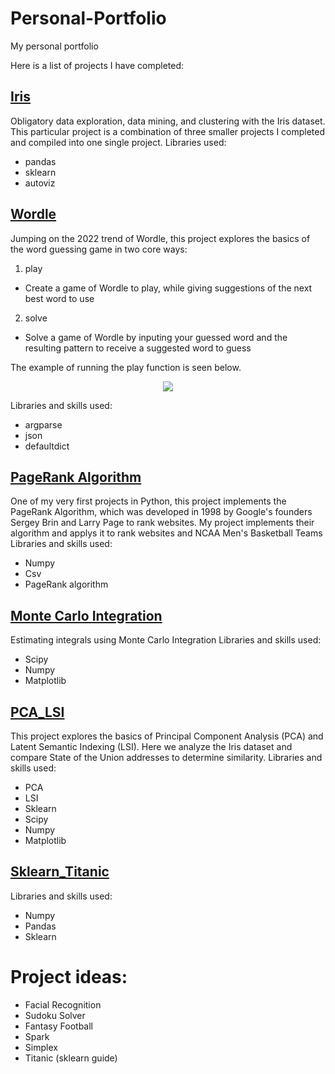 # Personal-Portfolio
My personal portfolio

Here is a list of projects I have completed:

## [Iris](https://github.com/zach-chase/Personal-Portfolio/tree/main/Iris)
Obligatory data exploration, data mining, and clustering with the Iris dataset. This particular project is a combination of three smaller projects I completed and compiled into one single project. Libraries used:
* pandas
* sklearn
* autoviz

## [Wordle](https://github.com/zach-chase/Personal-Portfolio/tree/main/Wordle)
Jumping on the 2022 trend of Wordle, this project explores the basics of the word guessing game in two core ways:
1. play
* Create a game of Wordle to play, while giving suggestions of the next best word to use
2. solve
* Solve a game of Wordle by inputing your guessed word and the resulting pattern to receive a suggested word to guess

The example of running the play function is seen below.


<p align="center">
  <img src="https://user-images.githubusercontent.com/65054541/156868304-59d789dd-c58c-40f4-8f26-3b3fce6008cf.gif" />
</p>

Libraries and skills used:
* argparse
* json
* defaultdict


## [PageRank Algorithm](https://github.com/zach-chase/Personal-Portfolio/blob/main/PageRank/PageRank.ipynb)
One of my very first projects in Python, this project implements the PageRank Algorithm, which was developed in 1998 by Google's founders Sergey Brin and Larry Page to rank websites. My project implements their algorithm and applys it to rank websites and NCAA Men's Basketball Teams
Libraries and skills used:
* Numpy
* Csv
* PageRank algorithm

## [Monte Carlo Integration](https://github.com/zach-chase/Personal-Portfolio/tree/main/MonteCarloIntegration)
Estimating integrals using Monte Carlo Integration
Libraries and skills used:
* Scipy
* Numpy
* Matplotlib

## [PCA_LSI](https://github.com/zach-chase/Personal-Portfolio/tree/main/PCA_LSI)
This project explores the basics of Principal Component Analysis (PCA) and Latent Semantic Indexing (LSI). Here we analyze the Iris dataset and compare State of the Union addresses to determine similarity.
Libraries and skills used:
* PCA
* LSI
* Sklearn
* Scipy
* Numpy
* Matplotlib

## [Sklearn_Titanic](https://github.com/zach-chase/Personal-Portfolio/tree/main/Sklearn_Titanic)
Libraries and skills used:
* Numpy
* Pandas
* Sklearn

# Project ideas:
* Facial Recognition
* Sudoku Solver
* Fantasy Football
* Spark
* Simplex
* Titanic (sklearn guide)
